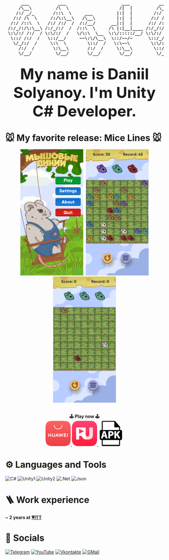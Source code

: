<pre><p align="center"><b>
      ___           ___                     ___           ___     
     /\__\         /\  \                   /|  |         /\__\    
    /:/ _/_       /::\  \     ___         |:|  |        /:/ _/_   
   /:/ /\  \     /:/\:\__\   /\__\        |:|  |       /:/ /\__\  
  /:/ /::\  \   /:/ /:/  /  /:/__/      __|:|  |      /:/ /:/ _/_ 
 /:/_/:/\:\__\ /:/_/:/  /  /::\  \     /\ |:|__|____ /:/_/:/ /\__\
 \:\/:/ /:/  / \:\/:/  /   \/\:\  \__  \:\/:::::/__/ \:\/:/ /:/  /
  \::/ /:/  /   \::/__/     ~~\:\/\__\  \::/~~/~      \::/_/:/  / 
   \/_/:/  /     \:\  \        \::/  /   \:\~~\        \:\/:/  /  
     /:/  /       \:\__\       /:/  /     \:\__\        \::/  /   
     \/__/         \/__/       \/__/       \/__/         \/__/    
</b></p></pre>

<p align="center"><b><font size=9>My name is Daniil Solyanoy. I'm Unity C# Developer.</font></b></p>

# 🐭 My favorite release: Mice Lines 🐭
<p align="center">
<kbd>
<img src="https://github.com/SP1K33/SP1K33/blob/main/images/1%20EN.png?raw=true" alt="drawing" width="200"/>
<img src="https://github.com/SP1K33/SP1K33/blob/main/images/2%20EN.png?raw=true" alt="drawing" width="200"/>
<img src="https://github.com/SP1K33/SP1K33/blob/main/images/3%20EN.png?raw=true" alt="drawing" width="200"/>
</kbd>
<br><br>

<p align="center"><b>🕹 Play now 🕹</b>
<br>
<a href="https://appgallery.huawei.com/app/C106886071?sharePrepath=ag&locale=ru_RU&source=appshare&subsource=C106886071&shareTo=com.android.bluetooth&shareFrom=appmarket&shareIds=e5418ccc7527439db6bb09c4ea5edd7b_com.android.bluetooth&callType=SHARE/">
    <img src="https://github.com/SP1K33/SP1K33/blob/main/images/HuaweiLogo.png?raw=true" width="80">
</a>
<a href="https://ruplay.market/apps/igry/com.SP1K3.MiceLines/">
    <img src="https://github.com/SP1K33/SP1K33/blob/main/images/RumarketLogo.png?raw=true" width="80">
</a>
<a href="https://disk.yandex.ru/d/7Zxaf1oDPYrZfw">
    <img src="https://github.com/SP1K33/SP1K33/blob/main/images/APK.png?raw=true" width="80">
</a>
</p>

# ⚙️ Languages and Tools
![C#](https://img.shields.io/badge/-C_SHARP-090909?style=for-the-badge&logo=c-sharp&logoColor=FFFFFF)
![Unity1](https://img.shields.io/badge/-Unity-090909?style=for-the-badge&logo=unity&logoColor=FFFFFF)
![Unity2](https://img.shields.io/badge/-Unity_UI_Design-090909?style=for-the-badge&logo=unity&logoColor=FFFFFF)
![.Net](https://img.shields.io/badge/-.NET_Framework-090909?style=for-the-badge&logo=.net&logoColor=E5D3FF)
![Json](https://img.shields.io/badge/-JSon-090909?style=for-the-badge&logo=json&logoColor=1D1D1D)

# 🪜 Work experience
<b>~ 2 years at [💗ITT](https://my.games/studios/3) </b>

# 📱 Socials

[![Telegram](https://img.shields.io/badge/-Telegram-090909?style=for-the-badge&logo=telegram&logoColor=27A0D9)](https://t.me/SP1KZ)
[![YouTube](https://img.shields.io/badge/-YouTube-090909?style=for-the-badge&logo=YouTube&logoColor=FF0000)](https://www.youtube.com/SP1K3)
[![Vkontakte](https://img.shields.io/badge/-Vkontakte-090909?style=for-the-badge&logo=Vk&logoColor=4F7DB3)](https://vk.com/sp1k333)
[![GMail](https://img.shields.io/badge/-GMAIL-090909?style=for-the-badge&logo=GMail&logoColor=FF0000)](mailto:d4niilsolyanoi@gmail.com)